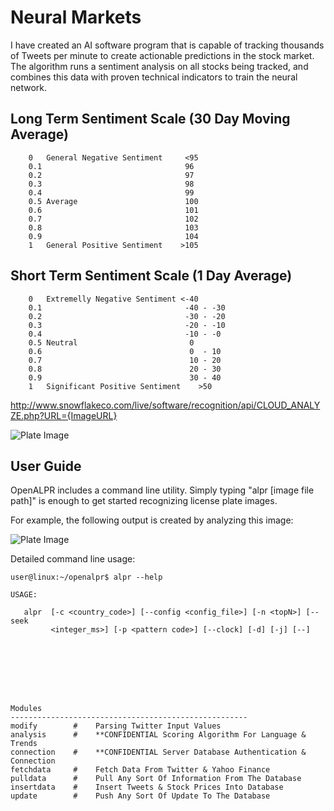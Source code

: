 Neural Markets
========

I have created an AI software program that is capable of tracking thousands of Tweets per minute to create actionable predictions in the stock market. The algorithm runs a sentiment analysis on all stocks being tracked, and combines this data with proven technical indicators to train the neural network. 


Long Term Sentiment Scale (30 Day Moving Average)
-----------
```
    0   General Negative Sentiment     <95
    0.1                                96
    0.2                                97
    0.3                                98
    0.4                                99
    0.5 Average                        100
    0.6                                101
    0.7                                102
    0.8                                103
    0.9                                104
    1   General Positive Sentiment    >105
```


Short Term Sentiment Scale (1 Day Average)
-----------
```
    0   Extremelly Negative Sentiment <-40
    0.1                                -40 - -30  
    0.2                                -30 - -20
    0.3                                -20 - -10
    0.4                                -10 - -0 
    0.5 Neutral                         0
    0.6                                 0  - 10
    0.7                                 10 - 20
    0.8                                 20 - 30
    0.9                                 30 - 40
    1   Significant Positive Sentiment    >50
```





http://www.snowflakeco.com/live/software/recognition/api/CLOUD_ANALYZE.php?URL={ImageURL}


![Plate Image](ExampleResults.png "Input image")


User Guide
-----------

OpenALPR includes a command line utility.  Simply typing "alpr [image file path]" is enough to get started recognizing license plate images.

For example, the following output is created by analyzing this image:

![Plate Image](http://www.openalpr.com/images/demoscreenshots/plate3.png "Input image")





Detailed command line usage:

```
user@linux:~/openalpr$ alpr --help

USAGE: 

   alpr  [-c <country_code>] [--config <config_file>] [-n <topN>] [--seek
         <integer_ms>] [-p <pattern code>] [--clock] [-d] [-j] [--]
         
         
         
         
         
         
        

Modules
-----------------------------------------------------
modify        #    Parsing Twitter Input Values
analysis      #    **CONFIDENTIAL Scoring Algorithm For Language & Trends
connection    #    **CONFIDENTIAL Server Database Authentication & Connection
fetchdata     #    Fetch Data From Twitter & Yahoo Finance 
pulldata      #    Pull Any Sort Of Information From The Database
insertdata    #    Insert Tweets & Stock Prices Into Database
update        #    Push Any Sort Of Update To The Database

